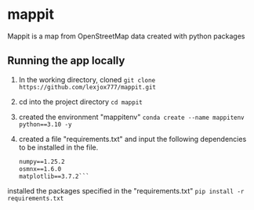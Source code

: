 # mappit
Mappit is a map from OpenStreetMap data created with python packages

## Running the app locally

1. In the working directory, cloned
  ```git clone https://github.com/lexjox777/mappit.git```

2. cd into the project directory
  ```cd mappit```

3. created the environment "mappitenv"
  ```conda create --name mappitenv python==3.10 -y```

4. created a file "requirements.txt" and input the following dependencies to be installed in the file.
   ```pandas==2.0.3
   numpy==1.25.2
   osmnx==1.6.0
   matplotlib==3.7.2```

installed the packages specified in the "requirements.txt"
  ```pip install -r requirements.txt```